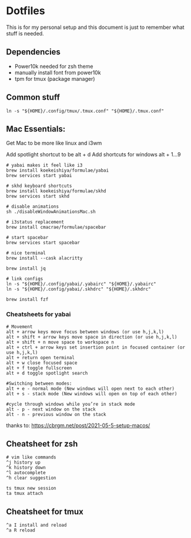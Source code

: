 # Dotfiles

This is for my personal setup and this document is just to remember what stuff is needed.

## Dependencies

* Power10k needed for zsh theme
* manually install font from power10k
* tpm for tmux (package manager)

## Common stuff

```
ln -s "${HOME}/.config/tmux/.tmux.conf" "${HOME}/.tmux.conf"
```

## Mac Essentials:

Get Mac to be more like linux and i3wm

Add spotlight shortcut to be alt + d
Add shortcuts for windows alt + 1...9

```
# yabai makes it feel like i3
brew install koekeishiya/formulae/yabai
brew services start yabai

# skhd keyboard shortcuts
brew install koekeishiya/formulae/skhd
brew services start skhd

# disable animations
sh ./disableWindowAnimationsMac.sh

# i3status replacement
brew install cmacrae/formulae/spacebar

# start spacebar
brew services start spacebar

# nice terminal
brew install --cask alacritty

brew install jq

# link configs
ln -s "${HOME}/.config/yabai/.yabairc" "${HOME}/.yabairc"
ln -s "${HOME}/.config/yabai/.skhdrc" "${HOME}/.skhdrc"

brew install fzf
```

### Cheatsheets for yabai
```
# Movement
alt + arrow keys move focus between windows (or use h,j,k,l)
alt + shift + arrow keys move space in direction (or use h,j,k,l)
alt + shift + n move space to workspace n
alt + ctrl + arrow keys set insertion point in focused container (or use h,j,k,l)
alt + return open terminal
alt + w close focused space
alt + f toggle fullscreen
alt + d toggle spotlight search

#Switching between modes:
alt + e - normal mode (New windows will open next to each other)
alt + s - stack mode (New windows will open on top of each other)

#cycle through windows while you’re in stack mode
alt - p - next window on the stack
alt - n - previous window on the stack
```

thanks to: https://cbrgm.net/post/2021-05-5-setup-macos/

## Cheatsheet for zsh
```
# vim like commands
^j history up
^k history down
^l autocomplete
^h clear suggestion

ts tmux new session
ta tmux attach
```

## Cheatsheet for tmux
```
^a I install and reload
^a R reload
```

